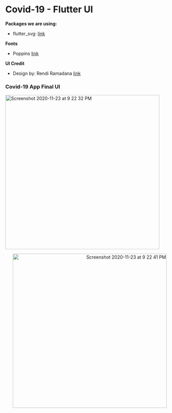 # Covid-19 - Flutter UI



**Packages we are using:**

- flutter_svg: [link](https://pub.dev/packages/flutter_svg)

**Fonts**

- Poppins [link](https://fonts.google.com/specimen/Poppins)

**UI Credit**

- Design by: Rendi Ramadana [link](https://www.uplabs.com/posts/coronavirus-information-concept)

### Covid-19 App Final UI
<p align="left">
<img width="481" alt="Screenshot 2020-11-23 at 9 22 32 PM" src="https://user-images.githubusercontent.com/72858063/99983573-08442d80-2dd2-11eb-8a80-3b531c69e7e1.png">
</p>
<p align="right">
<img width="481" alt="Screenshot 2020-11-23 at 9 22 41 PM" src="https://user-images.githubusercontent.com/72858063/99983579-0a0df100-2dd2-11eb-887d-f894ac26eead.png">
</p>
